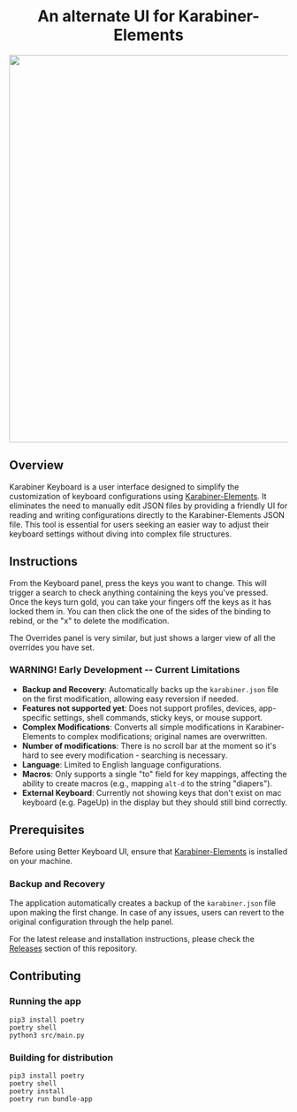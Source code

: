 <h1 align="center">An alternate UI for Karabiner-Elements</h1>

<p align="center">
  <img style="display:block;margin: auto;" src="https://github.com/bilbofroggins/KarabinerKeyboard/assets/82745308/cc8b1bbd-add8-4240-abd5-4905a68f3550" width="700"/>
</p>

## Overview
Karabiner Keyboard is a user interface designed to simplify the customization of keyboard configurations using [Karabiner-Elements](https://github.com/pqrs-org/Karabiner-Elements). It eliminates the need to manually edit JSON files by providing a friendly UI for reading and writing configurations directly to the Karabiner-Elements JSON file. This tool is essential for users seeking an easier way to adjust their keyboard settings without diving into complex file structures.

## Instructions
From the Keyboard panel, press the keys you want to change. This will trigger a search to check anything containing the keys you've pressed. Once the keys turn gold, you can take your fingers off the keys as it has locked them in. You can then click the one of the sides of the binding to rebind, or the "x" to delete the modification.

The Overrides panel is very similar, but just shows a larger view of all the overrides you have set.

### WARNING! Early Development -- Current Limitations
- **Backup and Recovery**: Automatically backs up the `karabiner.json` file on the first modification, allowing easy reversion if needed.
- **Features not supported yet**: Does not support profiles, devices, app-specific settings, shell commands, sticky keys, or mouse support.
- **Complex Modifications**: Converts all simple modifications in Karabiner-Elements to complex modifications; original names are overwritten.
- **Number of modifications**: There is no scroll bar at the moment so it's hard to see every modification - searching is necessary.
- **Language**: Limited to English language configurations.
- **Macros**: Only supports a single "to" field for key mappings, affecting the ability to create macros (e.g., mapping `alt-d` to the string "diapers").
- **External Keyboard**: Currently not showing keys that don't exist on mac keyboard (e.g. PageUp) in the display but they should still bind correctly.

## Prerequisites
Before using Better Keyboard UI, ensure that [Karabiner-Elements](https://github.com/pqrs-org/Karabiner-Elements) is installed on your machine.

### Backup and Recovery
The application automatically creates a backup of the `karabiner.json` file upon making the first change. In case of any issues, users can revert to the original configuration through the help panel.

For the latest release and installation instructions, please check the [Releases](https://github.com/bilbofroggins/KarabinerKeyboard/releases) section of this repository.

## Contributing

### Running the app
```
pip3 install poetry
poetry shell
python3 src/main.py
```

### Building for distribution
```
pip3 install poetry
poetry shell
poetry install
poetry run bundle-app
```
